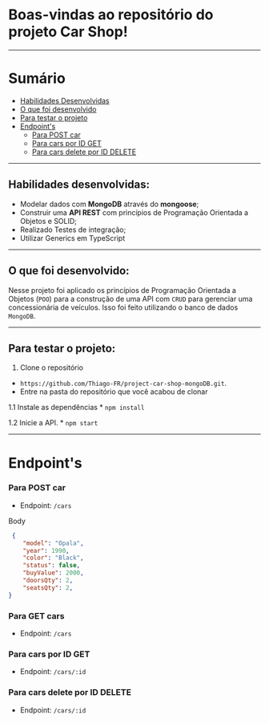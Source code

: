 # Boas-vindas ao repositório do projeto Car Shop!

---

# Sumário

- [Habilidades Desenvolvidas](#habilidades)
- [O que foi desenvolvido](#o-que-foi-desenvolvido)
- [Para testar o projeto](#testar-o-projeto)
- [Endpoint's](#endpoint)
  - [Para POST car](#carsPost)
  - [Para cars por ID GET](#cars)
  - [Para cars delete por ID DELETE](#deleteId)

---

## Habilidades desenvolvidas: <a name="habilidades"></a>

 - Modelar dados com **MongoDB** através do **mongoose**;
 - Construir uma **API REST** com princípios de Programação Orientada a Objetos e SOLID;
 - Realizado Testes de integração;
 - Utilizar Generics em TypeScript

---

## O que foi desenvolvido: <a name="o-que-foi-desenvolvido"></a>

Nesse projeto foi aplicado os princípios de Programação Orientada a Objetos (`POO`) para a construção de uma API com `CRUD` para gerenciar uma concessionária de veículos. Isso foi feito utilizando o banco de dados `MongoDB`.

---

## Para testar o projeto: <a name="testar-o-projeto"></a>

1. Clone o repositório
  * `https://github.com/Thiago-FR/project-car-shop-mongoDB.git`.
  * Entre na pasta do repositório que você acabou de clonar

1.1 Instale as dependências
    * `npm install`

1.2 Inicie a API.
    * `npm start`

---

# Endpoint's <a name="endpoint"></a>

### Para POST car <a name="carsPost"></a>

* Endpoint: `/cars`

Body
```json
 {
    "model": "Opala",
    "year": 1990,
    "color": "Black",
    "status": false,
    "buyValue": 2000,
    "doorsQty": 2,
    "seatsQty": 2,
}
 ```

### Para GET cars <a name="cars"></a>

* Endpoint: `/cars`

### Para cars por ID GET <a name="carsId"></a>

* Endpoint: `/cars/:id`

### Para cars delete por ID DELETE <a name="deleteId"></a>

* Endpoint: `/cars/:id`
